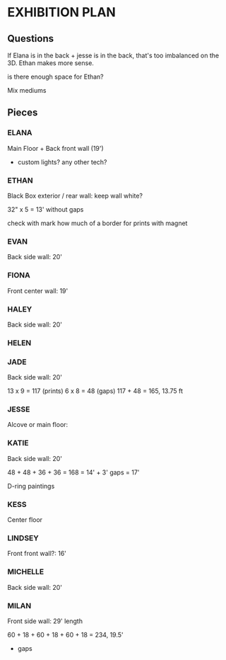 # EXHIBITION PLAN

## Questions

If Elana is in the back + jesse is in the back, that's too imbalanced on the 3D. Ethan makes more sense.

is there enough space for Ethan?

Mix mediums


## Pieces

### ELANA
Main Floor + Back front wall (19')
- custom lights? any other tech?


### ETHAN
Black Box exterior / rear wall:
keep wall white?

32" x 5 = 13' without gaps

check with mark how much of a border for prints with magnet

### EVAN
Back side wall: 20'

### FIONA
Front center wall: 19'

### HALEY
Back side wall: 20'

### HELEN


### JADE
Back side wall: 20'

13 x 9 = 117 (prints)
6 x 8 = 48   (gaps)
117 + 48 = 165, 13.75 ft


### JESSE
Alcove or main floor:

### KATIE
Back side wall: 20'

48 + 48 + 36 + 36 = 168 = 14' + 3' gaps = 17'

D-ring paintings


### KESS
Center floor

### LINDSEY
Front front wall?: 16'

### MICHELLE
Back side wall: 20'



### MILAN
Front side wall: 29' length

60 + 18 + 60 + 18 + 60 + 18 = 234, 19.5'
+ gaps
